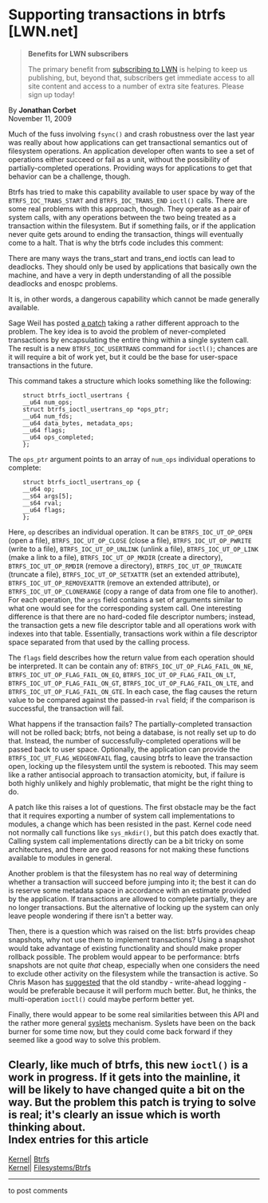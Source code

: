 # Supporting transactions in btrfs [LWN.net]

> **Benefits for LWN subscribers**
> 
> The primary benefit from [subscribing to LWN](/Promo/nst-nag5/subscribe) is helping to keep us publishing, but, beyond that, subscribers get immediate access to all site content and access to a number of extra site features. Please sign up today! 

By **Jonathan Corbet**  
November 11, 2009 

Much of the fuss involving `fsync()` and crash robustness over the last year was really about how applications can get transactional semantics out of filesystem operations. An application developer often wants to see a set of operations either succeed or fail as a unit, without the possibility of partially-completed operations. Providing ways for applications to get that behavior can be a challenge, though. 

Btrfs has tried to make this capability available to user space by way of the `BTRFS_IOC_TRANS_START` and `BTRFS_IOC_TRANS_END` `ioctl()` calls. There are some real problems with this approach, though. They operate as a pair of system calls, with any operations between the two being treated as a transaction within the filesystem. But if something fails, or if the application never quite gets around to ending the transaction, things will eventually come to a halt. That is why the btrfs code includes this comment: 

There are many ways the trans_start and trans_end ioctls can lead to deadlocks. They should only be used by applications that basically own the machine, and have a very in depth understanding of all the possible deadlocks and enospc problems. 

It is, in other words, a dangerous capability which cannot be made generally available. 

Sage Weil has posted [a patch](http://lwn.net/Articles/361439/) taking a rather different approach to the problem. The key idea is to avoid the problem of never-completed transactions by encapsulating the entire thing within a single system call. The result is a new `BTRFS_IOC_USERTRANS` command for `ioctl()`; chances are it will require a bit of work yet, but it could be the base for user-space transactions in the future. 

This command takes a structure which looks something like the following: 
    
    
        struct btrfs_ioctl_usertrans {
    	__u64 num_ops;
    	struct btrfs_ioctl_usertrans_op *ops_ptr;
    	__u64 num_fds;
    	__u64 data_bytes, metadata_ops;
    	__u64 flags;
    	__u64 ops_completed;
        };
    

The `ops_ptr` argument points to an array of `num_ops` individual operations to complete: 
    
    
        struct btrfs_ioctl_usertrans_op {
    	__u64 op;
    	__s64 args[5];
    	__s64 rval;
    	__u64 flags;
        };
    

Here, `op` describes an individual operation. It can be `BTRFS_IOC_UT_OP_OPEN` (open a file), `BTRFS_IOC_UT_OP_CLOSE` (close a file), `BTRFS_IOC_UT_OP_PWRITE` (write to a file), `BTRFS_IOC_UT_OP_UNLINK` (unlink a file), `BTRFS_IOC_UT_OP_LINK` (make a link to a file), `BTRFS_IOC_UT_OP_MKDIR` (create a directory), `BTRFS_IOC_UT_OP_RMDIR` (remove a directory), `BTRFS_IOC_UT_OP_TRUNCATE` (truncate a file), `BTRFS_IOC_UT_OP_SETXATTR` (set an extended attribute), `BTRFS_IOC_UT_OP_REMOVEXATTR` (remove an extended attribute), or `BTRFS_IOC_UT_OP_CLONERANGE` (copy a range of data from one file to another). For each operation, the `args` field contains a set of arguments similar to what one would see for the corresponding system call. One interesting difference is that there are no hard-coded file descriptor numbers; instead, the transaction gets a new file descriptor table and all operations work with indexes into that table. Essentially, transactions work within a file descriptor space separated from that used by the calling process. 

The `flags` field describes how the return value from each operation should be interpreted. It can be contain any of: `BTRFS_IOC_UT_OP_FLAG_FAIL_ON_NE`, `BTRFS_IOC_UT_OP_FLAG_FAIL_ON_EQ`, `BTRFS_IOC_UT_OP_FLAG_FAIL_ON_LT`, `BTRFS_IOC_UT_OP_FLAG_FAIL_ON_GT`, `BTRFS_IOC_UT_OP_FLAG_FAIL_ON_LTE`, and `BTRFS_IOC_UT_OP_FLAG_FAIL_ON_GTE`. In each case, the flag causes the return value to be compared against the passed-in `rval` field; if the comparison is successful, the transaction will fail. 

What happens if the transaction fails? The partially-completed transaction will not be rolled back; btrfs, not being a database, is not really set up to do that. Instead, the number of successfully-completed operations will be passed back to user space. Optionally, the application can provide the `BTRFS_IOC_UT_FLAG_WEDGEONFAIL` flag, causing btrfs to leave the transaction open, locking up the filesystem until the system is rebooted. This may seem like a rather antisocial approach to transaction atomicity, but, if failure is both highly unlikely and highly problematic, that might be the right thing to do. 

A patch like this raises a lot of questions. The first obstacle may be the fact that it requires exporting a number of system call implementations to modules, a change which has been resisted in the past. Kernel code need not normally call functions like `sys_mkdir()`, but this patch does exactly that. Calling system call implementations directly can be a bit tricky on some architectures, and there are good reasons for not making these functions available to modules in general. 

Another problem is that the filesystem has no real way of determining whether a transaction will succeed before jumping into it; the best it can do is reserve some metadata space in accordance with an estimate provided by the application. If transactions are allowed to complete partially, they are no longer transactions. But the alternative of locking up the system can only leave people wondering if there isn't a better way. 

Then, there is a question which was raised on the list: btrfs provides cheap snapshots, why not use them to implement transactions? Using a snapshot would take advantage of existing functionality and should make proper rollback possible. The problem would appear to be performance: btrfs snapshots are not quite _that_ cheap, especially when one considers the need to exclude other activity on the filesystem while the transaction is active. So Chris Mason has [suggested](/Articles/361472/) that the old standby - write-ahead logging - would be preferable because it will perform much better. But, he thinks, the multi-operation `ioctl()` could maybe perform better yet. 

Finally, there would appear to be some real similarities between this API and the rather more general [syslets](http://lwn.net/Articles/236206/) mechanism. Syslets have been on the back burner for some time now, but they could come back forward if they seemed like a good way to solve this problem. 

Clearly, like much of btrfs, this new `ioctl()` is a work in progress. If it gets into the mainline, it will be likely to have changed quite a bit on the way. But the problem this patch is trying to solve is real; it's clearly an issue which is worth thinking about.  
Index entries for this article  
---  
[Kernel](/Kernel/Index)| [Btrfs](/Kernel/Index#Btrfs)  
[Kernel](/Kernel/Index)| [Filesystems/Btrfs](/Kernel/Index#Filesystems-Btrfs)  
  


* * *

to post comments 
